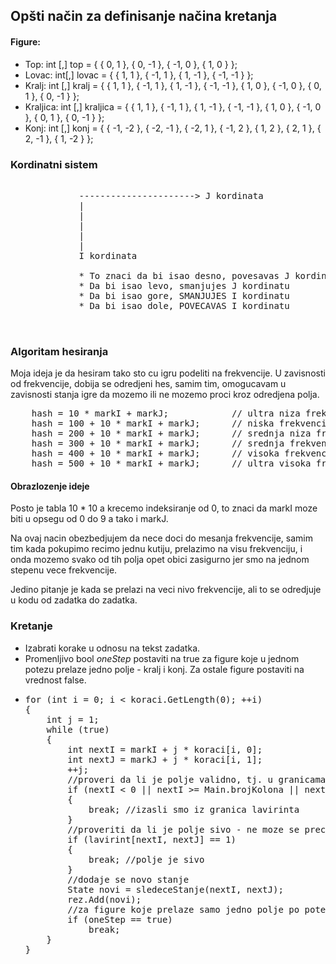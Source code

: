 ﻿<h2> Opšti način za definisanje načina kretanja </h2>

<h4> Figure: </h4>
<ul>
<li> Top: int [,] top = { { 0, 1 }, { 0, -1 }, { -1, 0 }, { 1, 0 } }; </li>
<li> Lovac: int[,] lovac = { { 1, 1 }, { -1, 1 }, { 1, -1 }, { -1, -1 } }; </li>
<li> Kralj: int [,] kralj = { { 1, 1 }, { -1, 1 }, { 1, -1 }, { -1, -1 }, { 1, 0 }, { -1, 0 }, { 0, 1 }, { 0, -1 } }; </li>
<li> Kraljica: int [,] kraljica = { { 1, 1 }, { -1, 1 }, { 1, -1 }, { -1, -1 }, { 1, 0 }, { -1, 0 }, { 0, 1 }, { 0, -1 } }; </li>
<li> Konj: int [,] konj = { { -1, -2 }, { -2, -1 }, { -2, 1 }, { -1, 2 }, { 1, 2 }, { 2, 1 }, { 2, -1 }, { 1, -2 } }; </li>
</ul>

### Kordinatni sistem
<pre>

             ----------------------> J kordinata
             |
             |
             |
             |
             |
             I kordinata
              
             * To znaci da bi isao desno, povesavas J kordinatiu
             * Da bi isao levo, smanjujes J kordinatu
             * Da bi isao gore, SMANJUJES I kordinatu
             * Da bi isao dole, POVECAVAS I kordinatu
             
             
</pre>

### Algoritam hesiranja

Moja ideja je da hesiram tako sto cu igru podeliti na frekvencije. U zavisnosti od frekvencije, dobija se odredjeni hes, samim tim, omogucavam u zavisnosti stanja igre da mozemo ili ne mozemo proci kroz odredjena polja.

<pre>
    hash = 10 * markI + markJ;            // ultra niza frekvencija: [0-99] 
    hash = 100 + 10 * markI + markJ;      // niska frekvencija: [100-199]
    hash = 200 + 10 * markI + markJ;      // srednja niza frekvencija: [200-299]
    hash = 300 + 10 * markI + markJ;      // srednja frekvencija: [300-399]
    hash = 400 + 10 * markI + markJ;      // visoka frekvencija: [400-499]
    hash = 500 + 10 * markI + markJ;      // ultra visoka frekvencija: [500-599]
</pre>

#### Obrazlozenje ideje
Posto je tabla 10 * 10 a krecemo indeksiranje od 0, to znaci da markI moze biti u opsegu od 0 do 9 a tako i markJ.

Na ovaj nacin obezbedjujem da nece doci do mesanja frekvencije, samim tim kada pokupimo recimo jednu kutiju, prelazimo na visu frekvenciju, i onda mozemo svako od tih polja opet obici zasigurno jer smo na jednom stepenu vece frekvencije.

Jedino pitanje je kada se prelazi na veci nivo frekvencije, ali to se odredjuje u kodu od zadatka do zadatka.


### Kretanje
<ul>
<li> Izabrati korake u odnosu na tekst zadatka. </li>
<li> Promenljivo bool <i> oneStep </i> postaviti na true za figure koje u jednom potezu prelaze jedno polje - kralj i konj. 
Za ostale figure postaviti na vrednost false. </li>
<li>
<pre>
for (int i = 0; i < koraci.GetLength(0); ++i)
{               
    int j = 1; 
    while (true)
    {
        int nextI = markI + j * koraci[i, 0];
        int nextJ = markJ + j * koraci[i, 1];
        ++j;
        //proveri da li je polje validno, tj. u granicama lavirinta
        if (nextI < 0 || nextI >= Main.brojKolona || nextJ < 0 || nextJ >= Main.brojVrsta)
        {
            break; //izasli smo iz granica lavirinta
        }
        //proveriti da li je polje sivo - ne moze se preci na njega
        if (lavirint[nextI, nextJ] == 1)
        {
            break; //polje je sivo
        }
        //dodaje se novo stanje
        State novi = sledeceStanje(nextI, nextJ);
        rez.Add(novi);
        //za figure koje prelaze samo jedno polje po potezu
        if (oneStep == true)
            break;                    
    }
}
</pre>
</li>
</ul>

